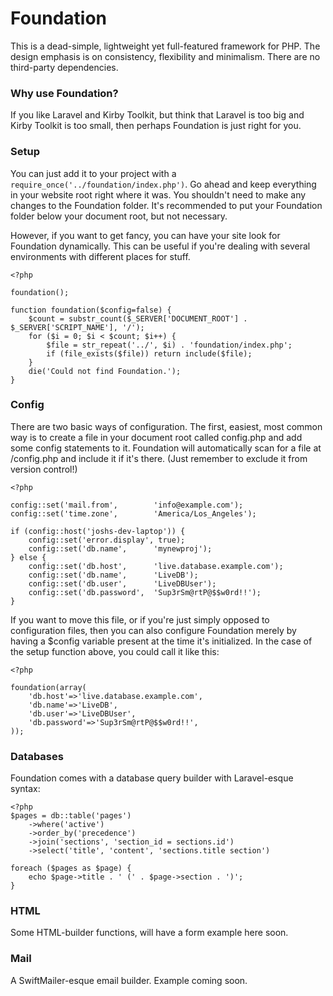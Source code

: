 # Foundation

This is a dead-simple, lightweight yet full-featured framework for PHP.  The design emphasis is on consistency, flexibility and minimalism.  There are no third-party dependencies.  

### Why use Foundation?
If you like Laravel and Kirby Toolkit, but think that Laravel is too big and Kirby Toolkit is too small, then perhaps Foundation is just right for you.

### Setup
You can just add it to your project with a `require_once('../foundation/index.php')`.  Go ahead and keep everything in your website root right where it was.  You shouldn't need to make any changes to the Foundation folder.  It's recommended to put your Foundation folder below your document root, but not necessary.

However, if you want to get fancy, you can have your site look for Foundation dynamically.  This can be useful if you're dealing with several environments with different places for stuff.

	<?php
	
	foundation();
	
	function foundation($config=false) {
		$count = substr_count($_SERVER['DOCUMENT_ROOT'] . $_SERVER['SCRIPT_NAME'], '/');
		for ($i = 0; $i < $count; $i++) {
			$file = str_repeat('../', $i) . 'foundation/index.php';
			if (file_exists($file)) return include($file);
		}
		die('Could not find Foundation.');
	}

### Config
There are two basic ways of configuration.  The first, easiest, most common way is to create a file in your document root called config.php and add some config statements to it.  Foundation will automatically scan for a file at /config.php and include it if it's there.  (Just remember to exclude it from version control!)

	<?php
	
	config::set('mail.from',		'info@example.com');
	config::set('time.zone', 		'America/Los_Angeles');
	
	if (config::host('joshs-dev-laptop')) {
		config::set('error.display', true);
		config::set('db.name',		'mynewproj');
	} else {
		config::set('db.host',		'live.database.example.com');
		config::set('db.name',		'LiveDB');
		config::set('db.user',		'LiveDBUser');
		config::set('db.password',	'Sup3rSm@rtP@$$w0rd!!');
	}
	
If you want to move this file, or if you're just simply opposed to configuration files, then you can also configure Foundation merely by having a $config variable present at the time it's initialized.  In the case of the setup function above, you could call it like this:

	<?php
	
	foundation(array(
		'db.host'=>'live.database.example.com',
		'db.name'=>'LiveDB',
		'db.user'=>'LiveDBUser',
		'db.password'=>'Sup3rSm@rtP@$$w0rd!!',
	));
	
### Databases
Foundation comes with a database query builder with Laravel-esque syntax:

	<?php
	$pages = db::table('pages')
		->where('active')
		->order_by('precedence')
		->join('sections', 'section_id = sections.id')
		->select('title', 'content', 'sections.title section')
		
	foreach ($pages as $page) {
		echo $page->title . ' (' . $page->section . ')';
	}

### HTML
Some HTML-builder functions, will have a form example here soon.

### Mail
A SwiftMailer-esque email builder.  Example coming soon.